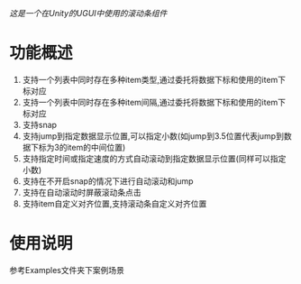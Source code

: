 *这是一个在Unity的UGUI中使用的滚动条组件*
# 功能概述
1. 支持一个列表中同时存在多种item类型,通过委托将数据下标和使用的item下标对应
2. 支持一个列表中同时存在多种item间隔,通过委托将数据下标和使用的item下标对应
3. 支持snap
4. 支持jump到指定数据显示位置,可以指定小数(如jump到3.5位置代表jump到数据下标为3的item的中间位置)
5. 支持指定时间或指定速度的方式自动滚动到指定数据显示位置(同样可以指定小数)
6. 支持在不开启snap的情况下进行自动滚动和jump
7. 支持在自动滚动时屏蔽滚动条点击
8. 支持item自定义对齐位置,支持滚动条自定义对齐位置
# 使用说明
参考Examples文件夹下案例场景
